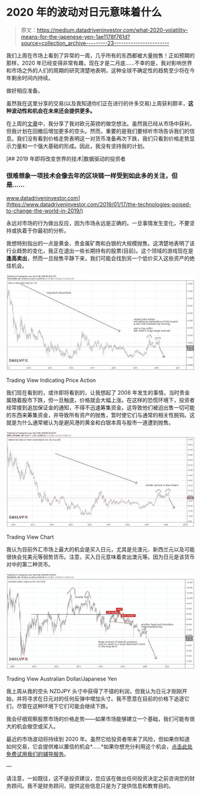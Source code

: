 # 2020 年的波动对日元意味着什么

> 原文：<https://medium.datadriveninvestor.com/what-2020-volatility-means-for-the-japenese-yen-1ae1178f761d?source=collection_archive---------23----------------------->

我们上周在市场上看到了异常的一周，几乎所有的东西都被大量抛售！正如预期的那样，2020 年已经变得非常有趣，现在才是二月底……不幸的是，我对影响世界和市场之外的人们的周期的研究清楚地表明，这种全球不确定性的趋势至少将在今年剩余时间内持续。

做好相应准备。

虽然我在这里分享的交易(以及我知道你们正在进行的许多交易)上周获利颇丰，**这种波动性和机会在未来还会提供更多。**

在上周的[文章](https://mangrovetrading.com/a-big-opportunity-in-the-eurozone/)中，我分享了我对欧元英镑的做空想法。虽然我已经从市场中获利，但我计划在回撤后增加更多的空头。然而，重要的是我们要倾听市场告诉我们的信息。我们没有看到价格走势表明这一对货币准备再次下跌，我们只看到价格走势显示力量和一个强大基础的形成。因此，我没有坚持我的计划。

[](https://www.datadriveninvestor.com/2019/01/17/the-technologies-poised-to-change-the-world-in-2019/) [## 2019 年即将改变世界的技术|数据驱动的投资者

### 很难想象一项技术会像去年的区块链一样受到如此多的关注，但是……

www.datadriveninvestor.com](https://www.datadriveninvestor.com/2019/01/17/the-technologies-poised-to-change-the-world-in-2019/) 

永远对市场的行为做出反应，因为市场永远是正确的。一旦事情发生变化，不要坚持或执着于你最初的分析。

我想特别指出的一点是黄金、贵金属矿商和白银的大规模抛售。这清楚地表明了该行业趋势的变化，我正在退出一些长期持有的股票(目前)。这个领域的游戏现在是**逢高卖出**，然而一旦抛售平静下来，我们可能会找到另一个低价买入这些资产的绝佳机会。

![](img/051fb60ac855c738598ea63974efe826.png)

Trading View Indicating Price Action

我们现在看到的，或许即将看到的，让我想起了 2008 年发生的事情，当时贵金属随着股市下跌，但一旦触底，价格就会大幅上涨。在这样的恐慌环境下，投资者经常接到追加保证金的通知，不得不迅速筹集资金。这导致他们被迫出售一切可能的东西来筹集资金，并导致所有资产的抛售，暂时使它们与通常的相关性脱钩。这就是为什么通常被认为是避风港的黄金和白银本周与股市一道遭到抛售。

![](img/e8cdbeba7e7f3c21b500fe7ebc1b8f4a.png)

Trading View Chart

我认为目前外汇市场上最大的机会是买入日元，尤其是兑澳元、新西兰元以及可能很快会兑美元等弱势货币。注意，买入日元意味着卖出澳元等。因为日元是该货币对中的第二种货币。

![](img/7b1d1c8b41bb1a94c1979ff8b9e7475e.png)

Trading View Australian Dollar/Japanese Yen

我上周从我的空头 NZDJPY 头寸中获得了不错的利润，但我认为日元才刚刚开始，并将寻求在日元对的任何反弹中增加头寸。我不愿意在目前的价格下追逐它们，尽管在这种环境下它们可能会继续下跌。

我会仔细观察股票市场的价格走势——如果市场能够建立一个基础，我们可能有很大的机会做空或买入。

最近的市场波动将持续到 2020 年。虽然它给投资者带来了风险，但如果你知道如何交易，它会提供难以置信的机会*……*如果你想充分利用这个机会，[点击此处免费试用我们的辅导服务](https://go.mangrovetrading.com/2weekfreetrial)。

*—*

请注意，一如既往，这不是投资建议，您应该在做出任何投资决定之前咨询您的财务顾问。我不是财务顾问，提供这些信息只是为了提供信息和教育目的。